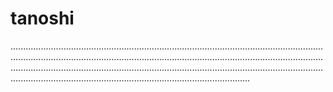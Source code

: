 # tanoshi

...................................................................................................................................................................................................................................................................................................................................................................................................................................................................................